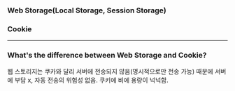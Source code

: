 
### Web Storage(Local Storage, Session Storage)

### Cookie

---
### What's the difference between Web Storage and Cookie?
웹 스토리지는 쿠카와 달리 서버에 전송되지 않음(명시적으로만 전송 가능) 때문에 서버에 부담 x, 자동 전송의 위험성 없음.
쿠키에 비에 용량이 넉넉함.
